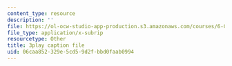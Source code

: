 ```yaml
---
content_type: resource
description: ''
file: https://ol-ocw-studio-app-production.s3.amazonaws.com/courses/6-00sc-introduction-to-computer-science-and-programming-spring-2011/06caa852329e5cd59d2fbbd0faab0994_FBpe3xFvPrQ.vtt
file_type: application/x-subrip
resourcetype: Other
title: 3play caption file
uid: 06caa852-329e-5cd5-9d2f-bbd0faab0994
---
```

